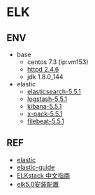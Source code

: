 # ELK

## ENV

- base
  - centos 7.3 (ip:vm153)
  - [httpd 2.4.6](env-httpd.md)
  - jdk 1.8.0_144
- elastic
  - [elasticsearch-5.5.1](elk-es.md)
  - [logstash-5.5.1](elk-logstash.md)
  - [kibana-5.5.1](elk-kibana.md)
  - [x-pack-5.5.1](elk-xpack.md)
  - [filebeat-5.5.1](elk-filebeat.md)


## REF

- [elastic](https://www.elastic.co/)
- [elastic-guide](https://www.elastic.co/guide/index.html)
- [ELKstack 中文指南](https://www.gitbook.com/book/chenryn/elk-stack-guide-cn/details)
- [elk5.0安装配置](http://blog.csdn.net/qq942477618/article/details/53518372)

